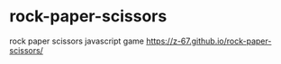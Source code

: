 # rock-paper-scissors
rock paper scissors javascript game
https://z-67.github.io/rock-paper-scissors/

